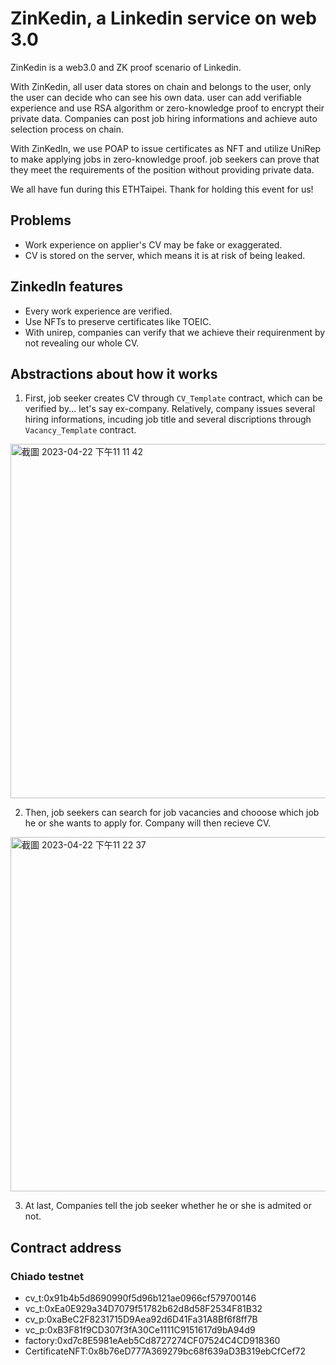 # ZinKedin, a Linkedin service on web 3.0

ZinKedin is a web3.0 and ZK proof scenario of Linkedin. 

With ZinKedin,  all user data stores on chain and belongs to the user, only the user can decide who can see his own data. user can add verifiable experience and use RSA algorithm or zero-knowledge proof to encrypt their private data. Companies can post job hiring informations and achieve auto selection process on chain.

With ZinKedIn, we use POAP to issue certificates as NFT and utilize UniRep to make applying jobs in zero-knowledge proof. job seekers can prove that they meet the requirements of the position without providing private data.  

We all have fun during this ETHTaipei. Thank for holding this event for us!

## Problems
* Work experience on applier's CV may be fake or exaggerated.
* CV is stored on the server, which means it is at risk of being leaked.

## ZinkedIn features
* Every work experience are verified.
* Use NFTs to preserve certificates like TOEIC.
* With unirep, companies can verify that we achieve their requirenment by not revealing our whole CV.


## Abstractions about how it works

1. First, job seeker creates CV through `CV_Template` contract, which can be verified by... let's say ex-company. Relatively, company issues several hiring informations, incuding job title and several discriptions through `Vacancy_Template` contract.
<img width="567" alt="截圖 2023-04-22 下午11 11 42" src="https://user-images.githubusercontent.com/125814787/233792577-e4cfb024-c985-412b-bfb8-4c5f5621db2f.png">

2. Then, job seekers can search for job vacancies and chooose which job he or she wants to apply for. Company will then recieve CV.
<img width="567" alt="截圖 2023-04-22 下午11 22 37" src="https://user-images.githubusercontent.com/125814787/233793007-221153f2-2e5e-432c-82c0-d6d1013fe74c.png">

3. At last, Companies tell the job seeker whether he or she is admited or not.

## Contract address
### Chiado testnet
* cv_t:0x91b4b5d8690990f5d96b121ae0966cf579700146
* vc_t:0xEa0E929a34D7079f51782b62d8d58F2534F81B32
* cv_p:0xaBeC2F8231715D9Aea92d6D41Fa31A8Bf6f8ff7B
* vc_p:0xB3F81f9CD307f3fA30Ce1111C9151617d9bA94d9
* factory:0xd7c8E5981eAeb5Cd8727274CF07524C4CD918360
* CertificateNFT:0x8b76eD777A369279bc68f639aD3B319ebCfCef72

